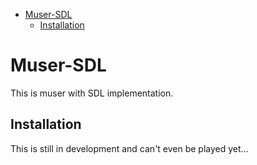 - [Muser-SDL](#muser-sdl)
  - [Installation](#installation)
# Muser-SDL
This is muser with SDL implementation.
## Installation
This is still in development and can't even be played yet...